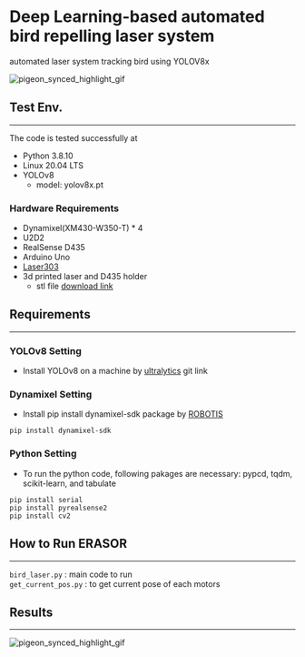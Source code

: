 # Deep Learning-based automated bird repelling laser system

automated laser system tracking bird using YOLOV8x

![pigeon_synced_highlight_gif](https://user-images.githubusercontent.com/117917498/230707315-8e3973ec-ad56-4bce-ad5b-18a61c6b8639.gif)



## Test Env.
---
The code is tested successfully at
- Python 3.8.10
- Linux 20.04 LTS
- YOLOv8
    - model: yolov8x.pt
### Hardware Requirements
- Dynamixel(XM430-W350-T) * 4
- U2D2
- RealSense D435
- Arduino Uno
- [Laser303](https://smartstore.naver.com/athlove1/products/8087044267?)
- 3d printed laser and D435 holder
    - stl file [download link](www.google.com)


## Requirements
---
### YOLOv8 Setting
- Install YOLOv8 on a machine by [ultralytics](https://github.com/ultralytics/ultralytics) git link

### Dynamixel Setting
- Install pip install dynamixel-sdk
 package by [ROBOTIS](https://github.com/ROBOTIS-GIT/DynamixelSDK)

```
pip install dynamixel-sdk
```

### Python Setting
- To run the python code, following pakages are necessary: pypcd, tqdm, scikit-learn, and tabulate

```
pip install serial
pip install pyrealsense2	
pip install cv2
```
## How to Run ERASOR
---
`bird_laser.py` : main code to run  
`get_current_pos.py` : to get current pose of each motors

## Results
---
![pigeon_synced_highlight_gif](https://user-images.githubusercontent.com/117917498/230707315-8e3973ec-ad56-4bce-ad5b-18a61c6b8639.gif)
